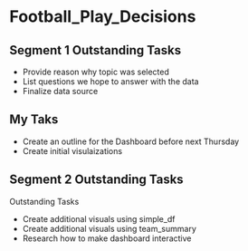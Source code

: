 # Football_Play_Decisions

## Segment 1 Outstanding Tasks

* Provide reason why topic was selected 
* List questions we hope to answer with the data 
* Finalize data source

## My Taks

* Create an outline for the Dashboard before next Thursday 
* Create initial visulaizations 


## Segment 2 Outstanding Tasks 

Outstanding Tasks

* Create additional visuals using simple_df
* Create additional visuals using team_summary
* Research how to make dashboard interactive 
